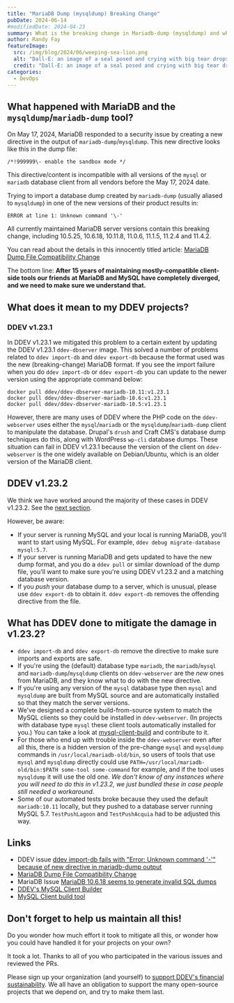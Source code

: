 ```yaml
---
title: "MariaDB Dump (mysqldump) Breaking Change"
pubDate: 2024-06-14
#modifiedDate: 2024-04-23
summary: What is the breaking change in Mariadb-dump (mysqldump) and what does it mean for my DDEV projects?
author: Randy Fay
featureImage:
  src: /img/blog/2024/06/weeping-sea-lion.png
  alt: "Dall-E: an image of a seal posed and crying with big tear drops, something like the MariaDB logo"
  credit: "Dall-E: an image of a seal posed and crying with big tear drops, something like the MariaDB logo"
categories:
  - DevOps
---
```


## What happened with MariaDB and the `mysqldump`/`mariadb-dump` tool?

On May 17, 2024, MariaDB responded to a security issue by creating a new directive in the output of `mariadb-dump`/`mysqldump`. This new directive looks like this in the dump file:

`/*!999999\- enable the sandbox mode */`

This directive/content is incompatible with all versions of the `mysql` or `mariadb` database client from all vendors before the May 17, 2024 date.

Trying to import a database dump created by `mariadb-dump` (usually aliased to `mysqldump`) in one of the new versions of their product results in:

`ERROR at line 1: Unknown command '\-'`

All currently maintained MariaDB server versions contain this breaking change, including 10.5.25, 10.6.18, 10.11.8, 11.0.6, 11.1.5, 11.2.4 and 11.4.2.

You can read about the details in this innocently titled article: [MariaDB Dump File Compatibility Change](https://mariadb.org/mariadb-dump-file-compatibility-change/)

The bottom line: **After 15 years of maintaining mostly-compatible client-side tools our friends at MariaDB and MySQL have completely diverged, and we need to make sure we understand that.**

## What does it mean to my DDEV projects?

### DDEV v1.23.1

In DDEV v1.23.1 we mitigated this problem to a certain extent by updating the DDEV v1.23.1 `ddev-dbserver` image. This solved a number of problems related to `ddev import-db` and `ddev export-db` because the format used was the new (breaking-change) MariaDB format. If you see the import failure when you do `ddev import-db` or `ddev export-db` you can update to the newer version using the appropriate command below:

```
docker pull ddev/ddev-dbserver-mariadb-10.11:v1.23.1
docker pull ddev/ddev-dbserver-mariadb-10.6:v1.23.1
docker pull ddev/ddev-dbserver-mariadb-10.5:v1.23.1
```

However, there are many uses of DDEV where the PHP code on the `ddev-webserver` uses either the `mysql`/`mariadb` or the `mysqldump`/`mariadb-dump` client to manipulate the database. Drupal's `drush` and Craft CMS's database dump techniques do this, along with WordPress `wp-cli` database dumps. These situation can fail in DDEV v1.23.1 because the version of the client on `ddev-webserver` is the one widely available on Debian/Ubuntu, which is an older version of the MariaDB client.

## DDEV v1.23.2

We think we have worked around the majority of these cases in DDEV v1.23.2. See the [next section](#what-has-ddev-done-to-mitigate-the-damage-inv1232).

However, be aware:

- If your server is running MySQL and your local is running MariaDB, you'll want to start using MySQL. For example, `ddev debug migrate-database mysql:5.7`.
- If your server is running MariaDB and gets updated to have the new dump format, and you do a `ddev pull` or similar download of the dump file, you'll want to make sure you're using DDEV v1.23.2 and a matching database version.
- If you _push_ your database dump to a server, which is unusual, please use `ddev export-db` to obtain it. `ddev export-db` removes the offending directive from the file.

## What has DDEV done to mitigate the damage in v1.23.2?

- `ddev import-db` and `ddev export-db` remove the directive to make sure imports and exports are safe.
- If you're using the (default) database type `mariadb`, the `mariadb`/`mysql` and `mariadb-dump`/`mysqldump` clients on `ddev-webserver` are the _new_ ones from MariaDB, and they know what to do with the new directive.
- If you're using any version of the `mysql` database type then `mysql` and `mysqldump` are built from MySQL source and are automatically installed so that they match the server versions.
- We've designed a complete build-from-source system to match the MySQL clients so they could be installed in `ddev-webserver`. (In projects with database type `mysql` these client tools automatically installed for you.) You can take a look at [mysql-client-build](https://github.com/ddev/mysql-client-build/) and contribute to it.
- For those who end up with trouble inside the `ddev-webserver` even after all this, there is a hidden version of the pre-change `mysql` and `mysqldump` commands in `/usr/local/mariadb-old/bin`, so users of tools that use `mysql` and `mysqldump` directly could use `PATH=/usr/local/mariadb-old/bin:$PATH some-tool some-command` for example, and if the tool uses `mysqldump` it will use the old one. _We don't know of any instances where you will need to do this in v1.23.2, we just bundled these in case people still needed a workaround._
- Some of our automated tests broke because they used the default `mariadb:10.11` locally, but they pushed to a database server running MySQL 5.7. `TestPushLagoon` and `TestPushAcquia` had to be adjusted this way.

## Links

- DDEV issue [ddev import-db fails with "Error: Unknown command '\-'" because of new directive in mariadb-dump output](https://github.com/ddev/ddev/issues/6249)
- [MariaDB Dump File Compatibility Change](https://mariadb.org/mariadb-dump-file-compatibility-change/)
- MariaDB Issue [MariaDB 10.6.18 seems to generate invalid SQL dumps](https://jira.mariadb.org/browse/MDEV-34183)
- [DDEV's MySQL Client Builder](https://github.com/ddev/mysql-client-build/)
- [MySQL Client build tool](https://github.com/ddev/mysql-client-build/)

## Don't forget to help us maintain all this!

Do you wonder how much effort it took to mitigate all this, or wonder how you could have handled it for your projects on your own?

It took a lot. Thanks to all of you who participated in the various issues and reviewed the PRs.

Please sign up your organization (and yourself) to [support DDEV's financial sustainability](/support-ddev/#sponsor-development). We all have an obligation to support the many open-source projects that we depend on, and try to make them last.

